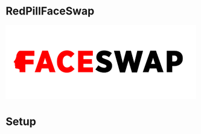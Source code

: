 # RedPillFaceSwap

![](https://raw.githubusercontent.com/RedPillGroup/RedPillFaceSwap/master/assets/redpillfaceswap.png)

# Setup
